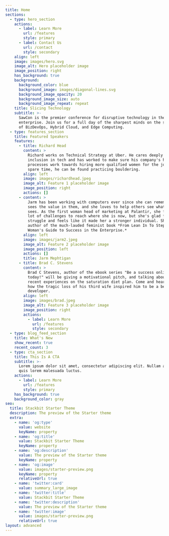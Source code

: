 ```yaml
---
title: Home
sections:
  - type: hero_section
    actions:
      - label: Learn More
        url: /features
        style: primary
      - label: Contact Us
        url: /contact
        style: secondary
    align: left
    image: images/hero.svg
    image_alt: Hero placeholder image
    image_position: right
    has_background: true
    background:
      background_color: blue
      background_image: images/diagonal-lines.svg
      background_image_opacity: 20
      background_image_size: auto
      background_image_repeat: repeat
    title: Slicing Technology
    subtitle: >-
      SawCon is the premier conference for disruptive technology in the
      enterprise. Join us for a full day of the sharpest minds on the subjects
      of BizDevOps, Hybrid Cloud, and Edge Computing.
  - type: features_section
    title: Featured Speakers
    features:
      - title: Richard Head
        content: >
          Richard works on Technical Strategy at Uber. He cares deeply about
          inclusion in tech and has worked to make sure his company's hiring
          processes work towards hiring more qualified women for the job. In his
          spare time, he can be found practicing bouldering.
        align: left
        image: images/richardhead.jpeg
        image_alt: Feature 1 placeholder image
        image_position: right
        actions: []
      - content: >
          Jarm has been working with computers ever since she can remember. She
          sees the value in them, and she loves to help others see what she
          sees. As the first woman head of marketing at Palantir, she faced a
          lot of challenges to reach where she is now, but she's glad for the
          struggle and feels like it made her a stronger individual. She's the
          author of the much-lauded feminist book *From Lean In To Step Over: A
          Woman's Guide to Success in the Enterprise.*
        align: left
        image: images/jarm2.jpeg
        image_alt: Feature 2 placeholder image
        image_position: left
        actions: []
        title: Jarm Mephtigan
      - title: Brad C. Stevens
        content: >
          Brad C Stevens, author of the ebook series "Be a success online,
          today!" will be giving a motivational pitch, and talking about his
          recent experiences on the saturation diet plan. Come and hear about
          how the tragic loss of his third wife inspired him to be a better
          developer.
        align: left
        image: images/brad.jpeg
        image_alt: Feature 3 placeholder image
        image_position: right
        actions:
          - label: Learn More
            url: /features
            style: secondary
  - type: blog_feed_section
    title: What's New
    show_recent: true
    recent_count: 3
  - type: cta_section
    title: This Is A CTA
    subtitle: >-
      Lorem ipsum dolor sit amet, consectetur adipiscing elit. Nullam a metus
      quis lorem malesuada luctus.
    actions:
      - label: Learn More
        url: /features
        style: primary
    has_background: true
    background_color: gray
seo:
  title: Stackbit Starter Theme
  description: The preview of the Starter theme
  extra:
    - name: 'og:type'
      value: website
      keyName: property
    - name: 'og:title'
      value: Stackbit Starter Theme
      keyName: property
    - name: 'og:description'
      value: The preview of the Starter theme
      keyName: property
    - name: 'og:image'
      value: images/starter-preview.png
      keyName: property
      relativeUrl: true
    - name: 'twitter:card'
      value: summary_large_image
    - name: 'twitter:title'
      value: Stackbit Starter Theme
    - name: 'twitter:description'
      value: The preview of the Starter theme
    - name: 'twitter:image'
      value: images/starter-preview.png
      relativeUrl: true
layout: advanced
---
```

